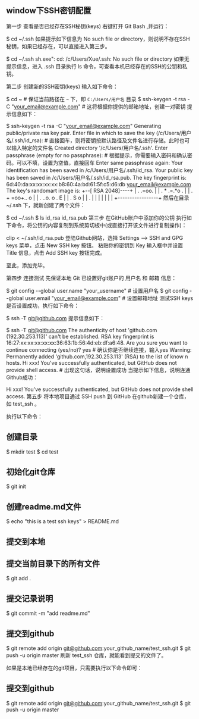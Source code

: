 ## window下SSH密钥配置
第一步 查看是否已经存在SSH秘钥(keys)
右键打开 Git Bash ,并运行：

$ cd ~/.ssh
如果提示如下信息为 No such file or directory，则说明不存在SSH秘钥，如果已经存在，可以直接进入第三步。

$ cd ~/.ssh
sh.exe": cd: /c/Users/Xue/.ssh: No such file or directory
如果无提示信息，进入 .ssh 目录执行 ls 命令，可查看本机已经存在的SSH的公钥和私钥。

第二步 创建新的SSH密钥(keys)
输入如下命令：

$ cd ~   		# 保证当前路径在 `~` 下，即 `C:/Users/用户名` 目录
$ ssh-keygen -t rsa -C "your_email@example.com"   # 这将根据你提供的邮箱地址，创建一对密钥
提示信息如下：

$ ssh-keygen -t rsa -C "your_email@example.com"
Generating public/private rsa key pair.
Enter file in which to save the key (/c/Users/用户名/.ssh/id_rsa):   # 直接回车，则将密钥按默认路径及文件名进行存储。此时也可以输入特定的文件名
Created directory '/c/Users/用户名/.ssh'.
Enter passphrase (empty for no passphrase):   # 根据提示，你需要输入密码和确认密码。可以不填，设置为空值，直接回车
Enter same passphrase again:
Your identification has been saved in /c/Users/用户名/.ssh/id_rsa.
Your public key has been saved in /c/Users/用户名/.ssh/id_rsa.pub.
The key fingerprint is:
6d:40:da:xx:xx:xx:xx:b8:60:4a:bd:61:5f:c5:d6:db your_email@example.com
The key's randomart image is:
+--[ RSA 2048]----+
|   .   .=oo.     |
|  . * .=.*o .    |
| . + =oo+..  o   |
|  . ..o. o  . E  |
|      . S o      |
|         .       |
|                 |
|                 |
|                 |
+-----------------+
然后在目录 ~/.ssh 下，就新创建了两个文件：

$ cd ~/.ssh
$ ls
id_rsa  id_rsa.pub
第三步 在GitHub账户中添加你的公钥
执行如下命令，将公钥的内容复制到系统剪切板中(或直接打开该文件进行复制操作)：

clip < ~/.ssh/id_rsa.pub
登陆Github网站，选择 Settings –> SSH and GPG keys 菜单，点击 New SSH key 按钮。
粘贴你的密钥到 Key 输入框中并设置 Title 信息，点击 Add SSH key 按钮完成。

至此，添加完毕。

第四步 连接测试
先保证本地 Git 已设置好git账户的 用户名 和 邮箱 信息：

$ git config --global user.name "your_username"   # 设置用户名
$ git config --global user.email "your_email@example.com"  # 设置邮箱地址
测试SSH keys 是否设置成功，执行如下命令：

$ ssh -T git@github.com
提示信息如下：

$ ssh -T git@github.com
The authenticity of host 'github.com (192.30.253.113)' can't be established.
RSA key fingerprint is 16:27:xx:xx:xx:xx:xx:36:63:1b:56:4d:eb:df:a6:48.
Are you sure you want to continue connecting (yes/no)? yes  # 确认你是否继续连接，输入yes
Warning: Permanently added 'github.com,192.30.253.113' (RSA) to the list of know
n hosts.
Hi xxx! You've successfully authenticated, but GitHub does not provide shell
 access.  #  出现这句话，说明设置成功
当提示如下信息，说明连通Github成功：

Hi xxx! You've successfully authenticated, but GitHub does not provide shell
 access.
第五步 将本地项目通过 SSH push 到 GitHub
在github新建一个仓库，如 test_ssh 。

执行以下命令：

## 创建目录
$ mkdir test
$ cd test
## 初始化git仓库
$ git init
## 创建readme.md文件
$ echo "this is a test ssh keys" > README.md
## 提交到本地
## 提交当前目录下的所有文件
$ git add .
## 提交记录说明
$ git commit -m "add readme.md"
## 提交到github
$ git remote add origin git@github.com:your_github_name/test_ssh.git
$ git push -u origin master
刷新 test_ssh 仓库，就能看到提交的文件了。

如果是本地已经存在的git项目，只需要执行以下命令即可：

## 提交到github
$ git remote add origin git@github.com:your_github_name/test_ssh.git
$ git push -u origin master
